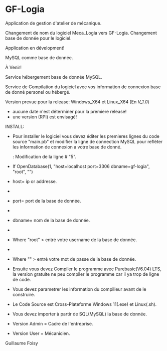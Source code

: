 # GF-Logia
Application de gestion d'atelier de mécanique.

Changement de nom du logiciel Meca_Logia vers GF-Logia.
Changement base de donnée pour le logiciel.

Application en dévelopment!

MySQL comme base de donnée.

À Venir!

Service hébergement base de donnée MySQL.

Service de Compilation du logiciel avec vos information de connexion base de donné personel ou hébergé.

Version prevue pour la release: Windows_X64 et Linux_X64 (En *V_1.0*) 
- aucune date n'est déterminer pour la premiere release!
- une version (RPI) est envisagé!

INSTALL:

- Pour installer le logiciel vous devez éditer les premieres lignes du code source "main.pb" et modifier la ligne de connection MySQL pour refléter les information de connexion a votre base de donné.

   : Modification de la ligne # "5".
  
-   If OpenDatabase(1, "host=localhost port=3306 dbname=gf-logia", "root", "")

-   host= ip or addresse.
-   
-   port= port de la base de donnée.
-   
-   dbname=  nom de la base de donnée.
-   
-   Where "root"  > entré votre username de la base de donnée.
-   
-   Where ""  > entré votre mot de passe de la base de donnée.


- Ensuite vous devez Compiler le programme avec Purebasic(V6.04) LTS, la version gratuite ne peu compiler le programme car il ya trop de ligne de code.

- Vous devez parametrer les information du compilleur avant de le construire.

- Le Code Source est Cross-Plateforme Windows 11(.exe) et Linux(.sh).

- Vous devez importer à partir de SQL(MySQL) la base de donnée.



- Version Admin  = Cadre de l'entreprise.
- Version User   = Mécanicien.

  
Guillaume Foisy
